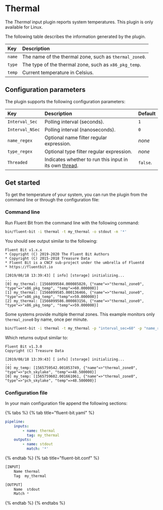 # Thermal

The _Thermal_ input plugin reports system temperatures. This plugin is only available for Linux.

The following table describes the information generated by the plugin.

| Key | Description |
| :-- | :---------- |
| `name` | The name of the thermal zone, such as `thermal_zone0`. |
| `type` | The type of the thermal zone, such as `x86_pkg_temp`. |
| `temp` | Current temperature in Celsius. |

## Configuration parameters

The plugin supports the following configuration parameters:

| Key | Description | Default |
| :--- | :--- | :--- |
| `Interval_Sec` | Polling interval (seconds). | `1` |
| `Interval_NSec` | Polling interval (nanoseconds). | `0` |
| `name_regex` | Optional name filter regular expression. | _none_ |
| `type_regex` | Optional type filter regular expression. | _none_ |
| `Threaded` | Indicates whether to run this input in its own [thread](../../administration/multithreading.md#inputs). | `false`. |

## Get started

To get the temperature of your system, you can run the plugin from the command line or through the configuration file:

### Command line

Run Fluent Bit from the command line with the following command:

```bash
bin/fluent-bit -i thermal -t my_thermal -o stdout -m '*'
```

You should see output similar to the following:

```text
Fluent Bit v1.x.x
* Copyright (C) 2019-2020 The Fluent Bit Authors
* Copyright (C) 2015-2018 Treasure Data
* Fluent Bit is a CNCF sub-project under the umbrella of Fluentd
* https://fluentbit.io

[2019/08/18 13:39:43] [ info] [storage] initializing...
...
[0] my_thermal: [1566099584.000085820, {"name"=>"thermal_zone0", "type"=>"x86_pkg_temp", "temp"=>60.000000}]
[1] my_thermal: [1566099585.000136466, {"name"=>"thermal_zone0", "type"=>"x86_pkg_temp", "temp"=>59.000000}]
[2] my_thermal: [1566099586.000083156, {"name"=>"thermal_zone0", "type"=>"x86_pkg_temp", "temp"=>59.000000}]
```

Some systems provide multiple thermal zones. This example monitors only `thermal_zone0` by name, once per minute.

```bash
bin/fluent-bit -i thermal -t my_thermal -p "interval_sec=60" -p "name_regex=thermal_zone0" -o stdout -m '*'
```

Which returns output similar to:

```text
Fluent Bit v1.3.0
Copyright (C) Treasure Data

[2019/08/18 13:39:43] [ info] [storage] initializing...
...
[0] my_temp: [1565759542.001053749, {"name"=>"thermal_zone0", "type"=>"pch_skylake", "temp"=>48.500000}]
[0] my_temp: [1565759602.001661061, {"name"=>"thermal_zone0", "type"=>"pch_skylake", "temp"=>48.500000}]
```

### Configuration file

In your main configuration file append the following  sections:

{% tabs %}
{% tab title="fluent-bit.yaml" %}

```yaml
pipeline:
    inputs:
        - name: thermal
          tag: my_thermal
    outputs:
        - name: stdout
          match: '*'
```

{% endtab %}
{% tab title="fluent-bit.conf" %}

```python
[INPUT]
    Name thermal
    Tag  my_thermal

[OUTPUT]
    Name  stdout
    Match *
```

{% endtab %}
{% endtabs %}
